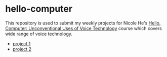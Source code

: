 # hello-computer
This repository is used to submit my weekly projects for Nicole He's [Hello, Computer: Unconventional Uses of Voice Technology](https://nicolehe.github.io/) course which covers wide range of voice technology.

* [project 1](https://byjoohyunpark.github.io/hello-computer/1/)
* [project 2](https://byjoohyunpark.github.io/hello-computer/2/)
